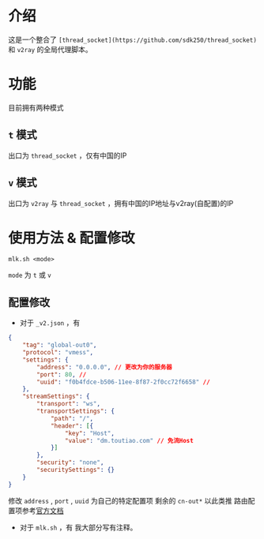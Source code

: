 # 介绍
这是一个整合了 `[thread_socket](https://github.com/sdk250/thread_socket)` 和 `v2ray` 的全局代理脚本。
# 功能
目前拥有两种模式
## `t` 模式
出口为 `thread_socket` ，仅有中国的IP
## `v` 模式
出口为 `v2ray` 与 `thread_socket` ，拥有中国的IP地址与v2ray(自配置)的IP
# 使用方法 & 配置修改
```shell
mlk.sh <mode>
```
`mode` 为 `t` 或 `v`
## 配置修改
- 对于 `_v2.json` ，有
```json
{
    "tag": "global-out0",
    "protocol": "vmess",
    "settings": {
        "address": "0.0.0.0", // 更改为你的服务器
        "port": 80, //
        "uuid": "f0b4fdce-b506-11ee-8f87-2f0cc72f6658" //
    },
    "streamSettings": {
        "transport": "ws",
        "transportSettings": {
            "path": "/",
            "header": [{
                "key": "Host",
                "value": "dm.toutiao.com" // 免流Host
            }]
        },
        "security": "none",
        "securitySettings": {}
    }
}
```
修改 `address` , `port` , `uuid` 为自己的特定配置项
剩余的 `cn-out*` 以此类推
路由配置项参考[官方文档](https://www.v2fly.org/v5/config/router.html)
- 对于 `mlk.sh` ，有
我大部分写有注释。
